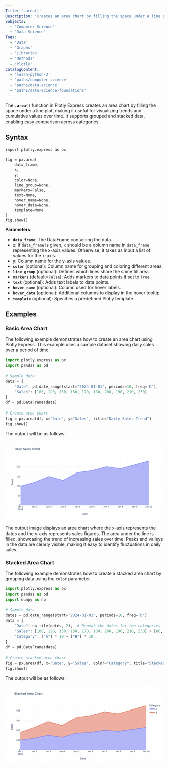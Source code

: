 ```yaml
---
Title: '.area()'
Description: 'Creates an area chart by filling the space under a line plot to visualize trends and cumulative data.'
Subjects:
  - 'Computer Science'
  - 'Data Science'
Tags:
  - 'Data'
  - 'Graphs'
  - 'Libraries'
  - 'Methods'
  - 'Plotly'
CatalogContent:
  - 'learn-python-3'
  - 'paths/computer-science'
  - 'paths/data-science'
  - 'paths/data-science-foundations'
---
```


The **`.area()`** function in Plotly Express creates an area chart by filling the space under a line plot, making it useful for visualizing trends and cumulative values over time. It supports grouped and stacked data, enabling easy comparison across categories.

## Syntax

```pseudo
import plotly.express as px

fig = px.area(
    data_frame,
    x,
    y,
    color=None,
    line_group=None,
    markers=False,
    text=None,
    hover_name=None,
    hover_data=None,
    template=None
)
fig.show()
```

**Parameters**:

- **`data_frame`**: The DataFrame containing the data.
- **`x`**:  If `data_frame` is given, `x` should be a column name in `data_frame` representing the x-axis values. Otherwise, it takes as input a list of values for the x-axis. 
- **`y`**: Column name for the y-axis values.
- **`color`** (optional): Column name for grouping and coloring different areas.
- **`line_group`** (optional): Defines which lines share the same fill area.
- **`markers`** (default=`False`): Adds markers to data points if set to `True`.
- **`text`** (optional): Adds text labels to data points.
- **`hover_name`** (optional): Column used for hover labels.
- **`hover_data`** (optional): Additional columns to display in the hover tooltip.
- **`template`** (optional): Specifies a predefined Plotly template.

## Examples

### Basic Area Chart

The following example demonstrates how to create an area chart using Plotly Express. This example uses a sample dataset showing daily sales over a period of time.

```py
import plotly.express as px
import pandas as pd

# Sample data
data = {
    "Date": pd.date_range(start="2024-01-01", periods=10, freq='D'),
    "Sales": [100, 120, 150, 130, 170, 180, 200, 190, 210, 230]
}
df = pd.DataFrame(data)

# Create area chart
fig = px.area(df, x="Date", y="Sales", title="Daily Sales Trend")
fig.show()
```

The output will be as follows:

![The output is an area chart where the x-axis represents the dates and the y-axis represents sales figures.](https://raw.githubusercontent.com/Codecademy/docs/main/media/plotly-area.png)

The output image displays an area chart where the x-axis represents the dates and the y-axis represents sales figures. The area under the line is filled, showcasing the trend of increasing sales over time. Peaks and valleys in the data are clearly visible, making it easy to identify fluctuations in daily sales.

### Stacked Area Chart

The following example demonstrates how to create a stacked area chart by grouping data using the `color` parameter.

```py
import plotly.express as px
import pandas as pd
import numpy as np

# Sample data
dates = pd.date_range(start="2024-01-01", periods=10, freq='D')
data = {
    "Date": np.tile(dates, 2),  # Repeat the dates for two categories
    "Sales": [100, 120, 150, 130, 170, 180, 200, 190, 210, 230] + [80, 110, 140, 120, 160, 170, 190, 180, 200, 220],
    "Category": ["A"] * 10 + ["B"] * 10
}
df = pd.DataFrame(data)

# Create stacked area chart
fig = px.area(df, x="Date", y="Sales", color="Category", title="Stacked Area Chart")
fig.show()
```

The output will be as follows:

![The output is a stacked area chart where different categories are represented by different colors, showing their contribution to the total values over time.](https://raw.githubusercontent.com/Codecademy/docs/main/media/plotly-stacked-area-chart.png)
